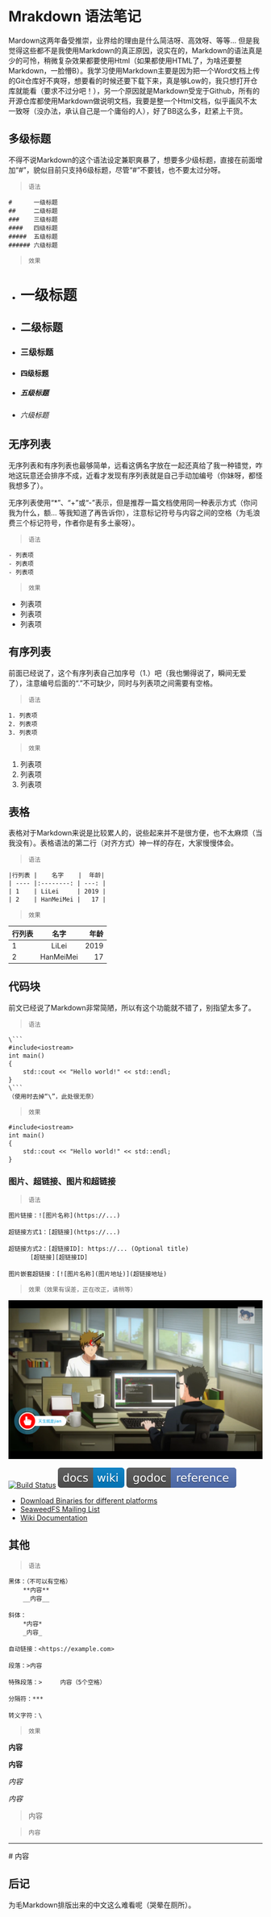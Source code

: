 # Mrakdown 语法笔记

Mardown这两年备受推崇，业界给的理由是什么简洁呀、高效呀、等等... 但是我觉得这些都不是我使用Markdown的真正原因，说实在的，Markdown的语法真是少的可怜，稍微复杂效果都要使用Html（如果都使用HTML了，为啥还要整Markdown，一脸懵B）。我学习使用Markdown主要是因为把一个Word文档上传的Git仓库好不爽呀，想要看的时候还要下载下来，真是够Low的，我只想打开仓库就能看（要求不过分吧！），另一个原因就是Markdown受宠于Github，所有的开源仓库都使用Markdown做说明文档，我要是整一个Html文档，似乎画风不太一致呀（没办法，承认自己是一个庸俗的人），好了BB这么多，赶紧上干货。

## 多级标题

不得不说Markdown的这个语法设定兼职爽暴了，想要多少级标题，直接在前面增加“#”，貌似目前只支持6级标题，尽管“#”不要钱，也不要太过分呀。

>     语法

```
#      一级标题
##     二级标题
###    三级标题
####   四级标题
#####  五级标题
###### 六级标题
```

>     效果

- #      一级标题
- ##     二级标题
- ###    三级标题
- ####   四级标题
- #####  五级标题
- ###### 六级标题

## 无序列表

无序列表和有序列表也最够简单，远看这俩名字放在一起还真给了我一种错觉，咋地这玩意还会排序不成，近看才发现有序列表就是自己手动加编号（你妹呀，都怪我想多了）。

无序列表使用“*”、“+”或“-”表示，但是推荐一篇文档使用同一种表示方式（你问我为什么，额... 等我知道了再告诉你），注意标记符号与内容之间的空格（为毛浪费三个标记符号，作者你是有多土豪呀）。

>     语法

```
- 列表项
- 列表项
- 列表项
```


>     效果

- 列表项
- 列表项
- 列表项

## 有序列表

前面已经说了，这个有序列表自己加序号（1.）吧（我也懒得说了，瞬间无爱了），注意编号后面的“.”不可缺少，同时与列表项之间需要有空格。

>     语法

```
1. 列表项
2. 列表项
3. 列表项
```

>     效果

1. 列表项
2. 列表项
3. 列表项

## 表格

表格对于Markdown来说是比较累人的，说些起来并不是很方便，也不太麻烦（当我没有）。表格语法的第二行（对齐方式）神一样的存在，大家慢慢体会。

>     语法

```
|行列表 |    名字    |  年龄|
| ---- |:--------: | ---: |
| 1    | LiLei     | 2019 |
| 2    | HanMeiMei |   17 |
```

>     效果

|行列表 |    名字    |  年龄|
| ---- |:--------: | ---: |
| 1    | LiLei     | 2019 |
| 2    | HanMeiMei |   17 |

## 代码块

前文已经说了Markdown非常简陋，所以有这个功能就不错了，别指望太多了。

>     语法

```
\```
#include<iostream>
int main()
{
	std::cout << "Hello world!" << std::endl;
}
\```
（使用时去掉“\”，此处很无奈）
```

>     效果

```
#include<iostream>
int main()
{
	std::cout << "Hello world!" << std::endl;
}
```

### 图片、超链接、图片和超链接

>     语法

```
图片链接：![图片名称](https://...)

超链接方式1：[超链接](https://...)

超链接方式2：[超链接ID]: https://... (Optional title)
	  [超链接][超链接ID]

图片嵌套超链接：[![图片名称](图片地址)](超链接地址)
```

>     效果（效果有误差，正在改正，请稍等）

![Coder](https://github.com/wanghaiyang1930/wanghaiyang1930.github.io/blob/master/common/png/coder.png)

[![Build Status](https://travis-ci.org/chrislusf/seaweedfs.svg?branch=master)](https://github.com/wanghaiyang1930/wanghaiyang1930.github.io)
[![GoDoc](https://github.com/wanghaiyang1930/wanghaiyang1930.github.io/blob/master/common/svg/docs-wiki-blue.svg)](https://github.com/wanghaiyang1930/wanghaiyang1930.github.io)
[![Wiki](https://github.com/wanghaiyang1930/wanghaiyang1930.github.io/blob/master/common/svg/godoc-reference-blue.svg)](https://github.com/wanghaiyang1930/wanghaiyang1930.github.io)

- [Download Binaries for different platforms](https://github.com/wanghaiyang1930/wanghaiyang1930.github.io)
- [SeaweedFS Mailing List](https://github.com/wanghaiyang1930/wanghaiyang1930.github.io)
- [Wiki Documentation](https://github.com/wanghaiyang1930/wanghaiyang1930.github.io)

## 其他

>     语法

```
黑体：（不可以有空格）
	**内容**
	__内容__

斜体：
	*内容*
	_内容_

自动链接：<https://example.com>

段落：>内容

特殊段落：>     内容（5个空格）

分隔符：***

转义字符：\
```

>     效果

**内容**

__内容__

*内容*

_内容_

>内容

>     内容

***

\# 内容

## 后记

为毛Markdown排版出来的中文这么难看呢（哭晕在厕所）。

